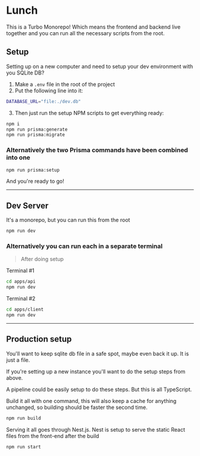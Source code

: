 # Lunch

This is a Turbo Monorepo! Which means the frontend and backend live together and you can run all the necessary scripts from the root.

## Setup

Setting up on a new computer and need to setup your dev environment with you SQLite DB?

1. Make a `.env` file in the root of the project
2. Put the following line into it:

```bash
DATABASE_URL="file:./dev.db"
```

3. Then just run the setup NPM scripts to get everything ready:

```bash
npm i
npm run prisma:generate
npm run prisma:migrate
```

### Alternatively the two Prisma commands have been combined into one

```bash
npm run prisma:setup
```

And you're ready to go!

---

## Dev Server

It's a monorepo, but you can run this from the root

```bash
npm run dev
```

### Alternatively you can run each in a separate terminal

> After doing setup

Terminal #1

```bash
cd apps/api
npm run dev
```

Terminal #2

```bash
cd apps/client
npm run dev
```

---

## Production setup

You'll want to keep sqlite db file in a safe spot, maybe even back it up. It is just a file.

If you're setting up a new instance you'll want to do the setup steps from above.

A pipeline could be easily setup to do these steps. But this is all TypeScript.

Build it all with one command, this will also keep a cache for anything unchanged, so building should be faster the second time.

```bash
npm run build
```

Serving it all goes through Nest.js. Nest is setup to serve the static React files from the front-end after the build

```bash
npm run start
```
